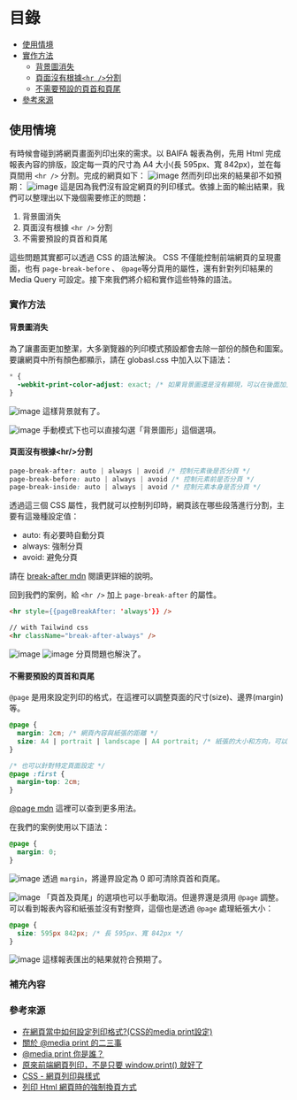 # 目錄
- [使用情境](#使用情境)
- [實作方法](#實作方法)
  - [背景圖消失](#背景圖消失)
  - [頁面沒有根據`<hr />`分割](#頁面沒有根據hr分割)
  - [不需要預設的頁首和頁尾](#不需要預設的頁首和頁尾)
- [參考來源](#參考來源)

## 使用情境
有時候會碰到將網頁畫面列印出來的需求。以 BAIFA 報表為例，先用 Html 完成報表內容的排版，設定每一頁的尺寸為 A4 大小(長 595px、寬 842px)，並在每頁間用 `<hr />` 分割。完成的網頁如下：
![image](https://github.com/CAFECA-IO/KnowledgeManagement/assets/114177573/a46ff708-caeb-43a3-ade3-86f4465770d4)
然而列印出來的結果卻不如預期：
![image](https://github.com/CAFECA-IO/KnowledgeManagement/assets/114177573/e6398eff-5d83-42e5-b5be-313915b543fa)
這是因為我們沒有設定網頁的列印樣式。依據上面的輸出結果，我們可以整理出以下幾個需要修正的問題：

1. 背景圖消失
2. 頁面沒有根據 `<hr />` 分割
3. 不需要預設的頁首和頁尾

這些問題其實都可以透過 CSS 的語法解決。 CSS 不僅能控制前端網頁的呈現畫面，也有 `page-break-before` 、 `@page`等分頁用的屬性，還有針對列印結果的 Media Query 可設定。接下來我們將介紹和實作這些特殊的語法。

### 實作方法
#### 背景圖消失
為了讓畫面更加整潔，大多瀏覽器的列印模式預設都會去除一部份的顏色和圖案。要讓網頁中所有顏色都顯示，請在 globasl.css 中加入以下語法：
```css
* {
  -webkit-print-color-adjust: exact; /* 如果背景圖還是沒有顯現，可以在後面加上 !important */
}
```
![image](https://github.com/CAFECA-IO/KnowledgeManagement/assets/114177573/dde8fff3-27ff-4394-ad3c-beb94ecca67e)
這樣背景就有了。

![image](https://github.com/CAFECA-IO/KnowledgeManagement/assets/114177573/0123ad4a-d2e9-4585-9f03-4034e776b4b6)
手動模式下也可以直接勾選「背景圖形」這個選項。

#### 頁面沒有根據\<hr/>分割
```css
page-break-after: auto | always | avoid /* 控制元素後是否分頁 */
page-break-before: auto | always | avoid /* 控制元素前是否分頁 */
page-break-inside: auto | always | avoid /* 控制元素本身是否分頁 */
```
透過這三個 CSS 屬性，我們就可以控制列印時，網頁該在哪些段落進行分割，主要有這幾種設定值：
- auto: 有必要時自動分頁
- always: 強制分頁
- avoid: 避免分頁

請在 [break-after mdn](https://developer.mozilla.org/en-US/docs/Web/CSS/break-after) 閱讀更詳細的說明。

回到我們的案例，給 `<hr />` 加上 `page-break-after` 的屬性。
```html
<hr style={{pageBreakAfter: 'always'}} />

// with Tailwind css
<hr className="break-after-always" />
```
![image](https://github.com/CAFECA-IO/KnowledgeManagement/assets/114177573/8c0fc15b-c1ad-4235-a558-330f3d0123d0)
![image](https://github.com/CAFECA-IO/KnowledgeManagement/assets/114177573/73f909c5-42c5-4fd9-9712-2a8552d155ea)
分頁問題也解決了。

#### 不需要預設的頁首和頁尾
`@page` 是用來設定列印的格式，在這裡可以調整頁面的尺寸(size)、邊界(margin)等。
```css
@page {
  margin: 2cm; /* 網頁內容與紙張的距離 */
  size: A4 | portrait | landscape | A4 portrait; /* 紙張的大小和方向，可以混合使用 */
}

/* 也可以針對特定頁面設定 */
@page :first {
  margin-top: 2cm;
}
```
[@page mdn](https://developer.mozilla.org/en-US/docs/Web/CSS/@page) 這裡可以查到更多用法。

在我們的案例使用以下語法：
```css
@page {
  margin: 0;
}
```
![image](https://github.com/CAFECA-IO/KnowledgeManagement/assets/114177573/40bf2610-21d5-4dd5-a854-d13b77080753)
透過 `margin`，將邊界設定為 0 即可清除頁首和頁尾。

![image](https://github.com/CAFECA-IO/KnowledgeManagement/assets/114177573/81dd1958-c78a-4549-9a72-e61420741fcc)
「頁首及頁尾」的選項也可以手動取消。但邊界還是須用 `@page` 調整。
可以看到報表內容和紙張並沒有對整齊，這個也是透過 `@page` 處理紙張大小：
```css
@page {
  size: 595px 842px; /* 長 595px、寬 842px */
}
```
![image](https://github.com/CAFECA-IO/KnowledgeManagement/assets/114177573/72d75b86-2442-46cd-9441-fb3c1b5468fb)
這樣報表匯出的結果就符合預期了。


### 補充內容


### 參考來源
- [在網頁當中如何設定列印格式?(CSS的media print設定)](https://kbytalk.com/html-print-css/)
- [關於 @media print 的二三事](https://kakadodo.github.io/2018/03/13/css-media-print-setting/)
- [@media print 你是誰？](https://tsengbatty.medium.com/media-print-%E4%BD%A0%E6%98%AF%E8%AA%B0-ae093fab85b8)
- [原來前端網頁列印，不是只要 window.print() 就好了](https://medium.com/unalai/%E5%8E%9F%E4%BE%86%E5%89%8D%E7%AB%AF%E7%B6%B2%E9%A0%81%E5%88%97%E5%8D%B0-%E4%B8%8D%E6%98%AF%E5%8F%AA%E8%A6%81-window-print-%E5%B0%B1%E5%A5%BD%E4%BA%86-7af44cacf43e)
- [CSS - 網頁列印與樣式](https://ithelp.ithome.com.tw/articles/10232006)
- [列印 Html 網頁時的強制換頁方式](http://www.eion.com.tw/Blogger/?Pid=1048)
